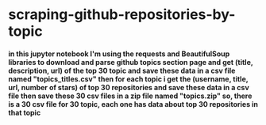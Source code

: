 # scraping-github-repositories-by-topic
#### in this jupyter notebook I'm using the requests and BeautifulSoup libraries to download and parse github topics section page and get (title, description, url)  of the top 30 topic and save these data in a csv file named "topics_titles.csv" then for each topic i get the (username, title, url, number of stars) of top 30 repositories and save these data in a csv file then save these 30 csv files in a zip file named "topics.zip" so, there is a 30 csv file for 30 topic, each one has data about top 30 repositories in that topic

